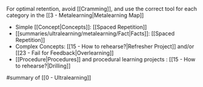 For optimal retention, avoid [[Cramming]], and use the correct tool for each category in the [[3 - Metalearning|Metalearning Map]]

- Simple [[Concept|Concepts]]:  [[Spaced Repetition]]
- [[summaries/ultralearning/metalearning/Fact|Facts]]: [[Spaced Repetition]]
- Complex Concepts: [[15 - How to rehearse?|Refresher Project]] and/or [[23 - Fail for Feedback|Overlearning]]
- [[Procedure|Procedures]] and procedural learning projects : [[15 - How to rehearse?|Drilling]]

#summary  of [[0 - Ultralearning]]